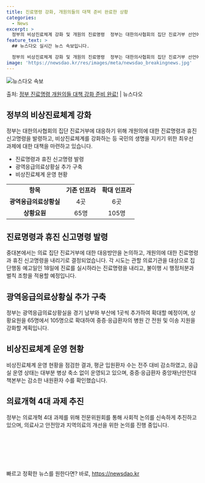 ```yaml
---
title: 진료명령 강화, 개원의들의 대책 준비 완료한 상황
categories:
  - News
excerpt: >
  정부의 비상진료체계 강화 및 개원의 진료명령  정부는 대한의사협회의 집단 진료거부 선언에 대응해 개원의에 대…
feature_text: >
  ## 뉴스다오 실시간 뉴스 속보입니다.

  정부의 비상진료체계 강화 및 개원의 진료명령  정부는 대한의사협회의 집단 진료거부 선언에 대응해 개원의에 대…
image: 'https://newsdao.kr/res/images/meta/newsdao_breakingnews.jpg'
---
```


![뉴스다오 속보](https://newsdao.kr/res/images/meta/newsdao_breakingnews.jpg)

<p>출처: <a href="https://newsdao.kr/4155" rel="dofollow">정부 진료명령 개원의들 대책 강화 준비 완료!</a> | 뉴스다오</p>

<h2 data-ke-size="size26">정부의 비상진료체계 강화</h2>
<p data-ke-size="size16">정부는 대한의사협회의 집단 진료거부에 대응하기 위해 개원의에 대한 진료명령과 휴진 신고명령을 발령하고, 비상진료체계를 강화하는 등 국민의 생명을 지키기 위한 최우선 과제에 대한 대책을 마련하고 있습니다.</p>
<ul>
  <li>진료명령과 휴진 신고명령 발령</li>
  <li>광역응급의료상황실 추가 구축</li>
  <li>비상진료체계 운영 현황</li>
</ul>
<table>
  <tr>
    <td style="text-align: center; height: 17px;"><b>항목</b></td>
    <td style="text-align: center; height: 17px;"><b>기존 인프라</b></td>
    <td style="text-align: center; height: 17px;"><b>확대 인프라</b></td>
  </tr>
  <tr>
    <td style="text-align: center; height: 17px;"><b>광역응급의료상황실</b></td>
    <td style="text-align: center; height: 17px;">4곳</td>
    <td style="text-align: center; height: 17px;">6곳</td>
  </tr>
  <tr>
    <td style="text-align: center; height: 17px;"><b>상황요원</b></td>
    <td style="text-align: center; height: 17px;">65명</td>
    <td style="text-align: center; height: 17px;">105명</td>
  </tr>
</table>

<h2 data-ke-size="size26">진료명령과 휴진 신고명령 발령</h2>
<p data-ke-size="size16">중대본에서는 의료 집단 진료거부에 대한 대응방안을 논의하고, 개원의에 대한 진료명령과 휴진 신고명령을 내리기로 결정되었습니다. 각 시도는 관할 의료기관을 대상으로 집단행동 예고일인 18일에 진료를 실시하라는 진료명령을 내리고, 불이행 시 행정처분과 벌칙 조항을 적용할 예정입니다.</p>

<h2 data-ke-size="size26">광역응급의료상황실 추가 구축</h2>
<p data-ke-size="size16">정부는 광역응급의료상황실을 경기 남부와 부산에 1곳씩 추가하여 확대할 예정이며, 상황요원을 65명에서 105명으로 확대하여 중증·응급환자의 병원 간 전원 및 이송 지원을 강화할 계획입니다.</p>

<h2 data-ke-size="size26">비상진료체계 운영 현황</h2>
<p data-ke-size="size16">비상진료체계 운영 현황을 점검한 결과, 평균 입원환자 수는 전주 대비 감소하였고, 응급실 운영 상태는 대부분 병상 축소 없이 운영되고 있으며, 중증·응급환자 중앙재난안전대책본부는 감소한 내원환자 수를 확인했습니다.</p>

<h2 data-ke-size="size26">의료개혁 4대 과제 추진</h2>
<p data-ke-size="size16">정부는 의료개혁 4대 과제를 위해 전문위원회를 통해 사회적 논의를 신속하게 추진하고 있으며, 의료사고 안전망과 지역의료의 개선을 위한 논의를 진행 중입니다.</p>
<p data-ke-size="size16">&nbsp;</p>
<p data-ke-size="size16">&nbsp;</p>
<p data-ke-size="size16">&nbsp;</p> 

빠르고 정확한 뉴스를 원한다면? 바로, <a href="https://newsdao.kr" rel="dofollow">https://newsdao.kr</a>


